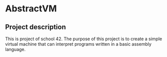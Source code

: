 # AbstractVM

## Project description

This is project of school 42.
The purpose of this project is to create a simple virtual machine that can interpret programs written in a basic assembly language.

